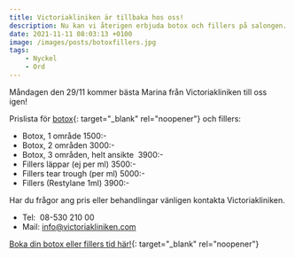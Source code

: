 ```yaml
---
title: Victoriakliniken är tillbaka hos oss!
description: Nu kan vi återigen erbjuda botox och fillers på salongen.
date: 2021-11-11 08:03:13 +0100
image: /images/posts/botoxfillers.jpg
tags:
    - Nyckel
    - Ord
---
```

M&aring;ndagen den 29/11 kommer bästa Marina fr&aring;n Victoriakliniken till oss igen\!&nbsp;

Prislista för [botox](https://www.victoriakliniken.com/behandlingar/injektionsbehandlingar/botulinumtoxin/){: target="_blank" rel="noopener"} och fillers:

* Botox, 1 omr&aring;de 1500:-
* Botox, 2 omr&aring;den 3000:-
* Botox, 3 omr&aring;den, helt ansikte&nbsp; 3900:-
* Fillers läppar (ej per ml) 3500:-
* Fillers tear trough (per ml) 5000:-
* Fillers (Restylane 1ml) 3900:-

Har du fr&aring;gor ang pris eller behandlingar vänligen kontakta Victoriakliniken.

* Tel:&nbsp; 08-530 210 00&nbsp;
* Mail: info@victoriakliniken.com

[Boka din botox eller fillers tid här\!](https://www.victoriakliniken.com/boka-tid/#city=0&amp;locations=5&amp;activity=null&amp;caregivers=26){: target="_blank" rel="noopener"}

